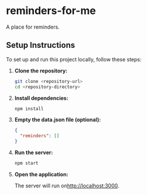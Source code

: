 # reminders-for-me

A place for reminders.

## Setup Instructions

To set up and run this project locally, follow these steps:

1. **Clone the repository:**

   ```bash
   git clone <repository-url>
   cd <repository-directory>
   ```
2. **Install dependencies:**

   ```bash
   npm install
   ```
3. **Empty the data.json file (optional):**

   ```json
   {
     "reminders": []
   }
   ```
4. **Run the server:**

   ```bash
   npm start
   ```
5. **Open the application:**

    The server will run on[http://localhost:3000](http://localhost:3000).
